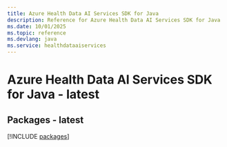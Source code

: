 ```yaml
---
title: Azure Health Data AI Services SDK for Java
description: Reference for Azure Health Data AI Services SDK for Java
ms.date: 10/01/2025
ms.topic: reference
ms.devlang: java
ms.service: healthdataaiservices
---
```

# Azure Health Data AI Services SDK for Java - latest
## Packages - latest
[!INCLUDE [packages](health-data-ai-services-index.md)]